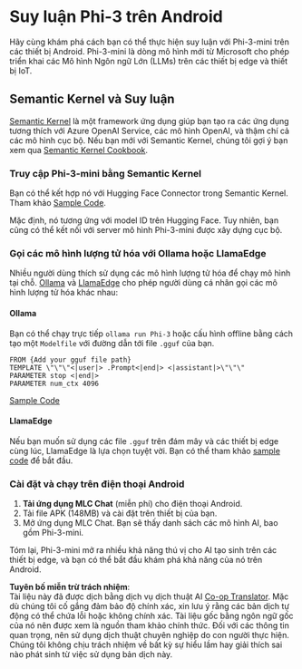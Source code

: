 <!--
CO_OP_TRANSLATOR_METADATA:
{
  "original_hash": "9481b07dda8f9715a5d1ff43fb27568b",
  "translation_date": "2025-05-09T10:48:15+00:00",
  "source_file": "md/01.Introduction/03/Android_Inference.md",
  "language_code": "vi"
}
-->
# **Suy luận Phi-3 trên Android**

Hãy cùng khám phá cách bạn có thể thực hiện suy luận với Phi-3-mini trên các thiết bị Android. Phi-3-mini là dòng mô hình mới từ Microsoft cho phép triển khai các Mô hình Ngôn ngữ Lớn (LLMs) trên các thiết bị edge và thiết bị IoT.

## Semantic Kernel và Suy luận

[Semantic Kernel](https://github.com/microsoft/semantic-kernel) là một framework ứng dụng giúp bạn tạo ra các ứng dụng tương thích với Azure OpenAI Service, các mô hình OpenAI, và thậm chí cả các mô hình cục bộ. Nếu bạn mới với Semantic Kernel, chúng tôi gợi ý bạn xem qua [Semantic Kernel Cookbook](https://github.com/microsoft/SemanticKernelCookBook?WT.mc_id=aiml-138114-kinfeylo).

### Truy cập Phi-3-mini bằng Semantic Kernel

Bạn có thể kết hợp nó với Hugging Face Connector trong Semantic Kernel. Tham khảo [Sample Code](https://github.com/Azure-Samples/Phi-3MiniSamples/tree/main/semantickernel?WT.mc_id=aiml-138114-kinfeylo).

Mặc định, nó tương ứng với model ID trên Hugging Face. Tuy nhiên, bạn cũng có thể kết nối với server mô hình Phi-3-mini được xây dựng cục bộ.

### Gọi các mô hình lượng tử hóa với Ollama hoặc LlamaEdge

Nhiều người dùng thích sử dụng các mô hình lượng tử hóa để chạy mô hình tại chỗ. [Ollama](https://ollama.com/) và [LlamaEdge](https://llamaedge.com) cho phép người dùng cá nhân gọi các mô hình lượng tử hóa khác nhau:

#### Ollama

Bạn có thể chạy trực tiếp `ollama run Phi-3` hoặc cấu hình offline bằng cách tạo một `Modelfile` với đường dẫn tới file `.gguf` của bạn.

```gguf
FROM {Add your gguf file path}
TEMPLATE \"\"\"<|user|> .Prompt<|end|> <|assistant|>\"\"\"
PARAMETER stop <|end|>
PARAMETER num_ctx 4096
```

[Sample Code](https://github.com/Azure-Samples/Phi-3MiniSamples/tree/main/ollama?WT.mc_id=aiml-138114-kinfeylo)

#### LlamaEdge

Nếu bạn muốn sử dụng các file `.gguf` trên đám mây và các thiết bị edge cùng lúc, LlamaEdge là lựa chọn tuyệt vời. Bạn có thể tham khảo [sample code](https://github.com/Azure-Samples/Phi-3MiniSamples/tree/main/wasm?WT.mc_id=aiml-138114-kinfeylo) để bắt đầu.

### Cài đặt và chạy trên điện thoại Android

1. **Tải ứng dụng MLC Chat** (miễn phí) cho điện thoại Android.
2. Tải file APK (148MB) và cài đặt trên thiết bị của bạn.
3. Mở ứng dụng MLC Chat. Bạn sẽ thấy danh sách các mô hình AI, bao gồm Phi-3-mini.

Tóm lại, Phi-3-mini mở ra nhiều khả năng thú vị cho AI tạo sinh trên các thiết bị edge, và bạn có thể bắt đầu khám phá khả năng của nó trên Android.

**Tuyên bố miễn trừ trách nhiệm**:  
Tài liệu này đã được dịch bằng dịch vụ dịch thuật AI [Co-op Translator](https://github.com/Azure/co-op-translator). Mặc dù chúng tôi cố gắng đảm bảo độ chính xác, xin lưu ý rằng các bản dịch tự động có thể chứa lỗi hoặc không chính xác. Tài liệu gốc bằng ngôn ngữ gốc của nó nên được xem là nguồn tham khảo chính thức. Đối với các thông tin quan trọng, nên sử dụng dịch thuật chuyên nghiệp do con người thực hiện. Chúng tôi không chịu trách nhiệm về bất kỳ sự hiểu lầm hay giải thích sai nào phát sinh từ việc sử dụng bản dịch này.